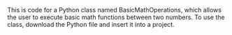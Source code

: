 This is code for a Python class named BasicMathOperations, which allows the user to execute basic math functions between two numbers. To use the class, download the Python file and insert it into a project.

